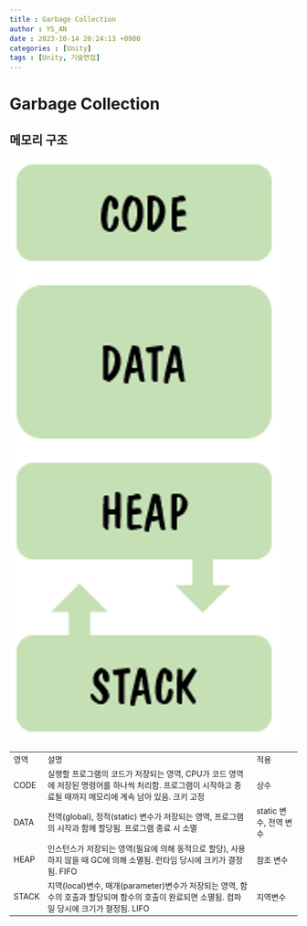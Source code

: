 ```yaml
---
title : Garbage Collection
author : YS_AN
date : 2023-10-14 20:24:13 +0900
categories : [Unity]
tags : [Unity, 기술면접]
---
```


# Garbage Collection


## 메모리 구조

<div class=pull-left>
  <img src="../../assets/img//post/Unity/Unity/101401_MemoryStructure.png">
</div>
<div class=pull-right>
  <table>
      <tr>
        <td>영역</td>
	      <td>설명</td>
        <td>적용</td>
      </tr>
      <tr>
        <td>CODE</td>
        <td>실행할 프로그램의 코드가 저장되는 영역, CPU가 코드 영역에 저장된 명령어를 하나씩 처리함. 프로그램이 시작하고 종료될 때까지 메모리에 계속 남아 있음. 크키 고정</td>
        <td>상수</td>
      </tr> 
      <tr>
        <td>DATA</td>
        <td>전역(global), 정적(static) 변수가 저장되는 영역, 프로그램의 시작과 함께 할당됨. 프로그램 종료 시 소멸</td>
        <td>static 변수, 전역 변수</td>
      </tr> 
      <tr>
        <td>HEAP</td>
        <td>인스턴스가 저장되는 영역(필요에 의해 동적으로 할당), 사용하지 않을 때 GC에 의해 소멸됨. 런타임 당시에 크키가 결정됨. FIFO</td>
        <td>참조 변수</td>
      </tr> 
      <tr>
        <td>STACK</td>
        <td>지역(local)변수, 매개(parameter)변수가 저장되는 영역, 함수의 호출과 할당되며 함수의 호출이 완료되면 소멸됨. 컴파일 당시에 크기가 졀정됨. LIFO</td>
        <td>지역변수</td>
      </tr> 
    </table>
</div>

